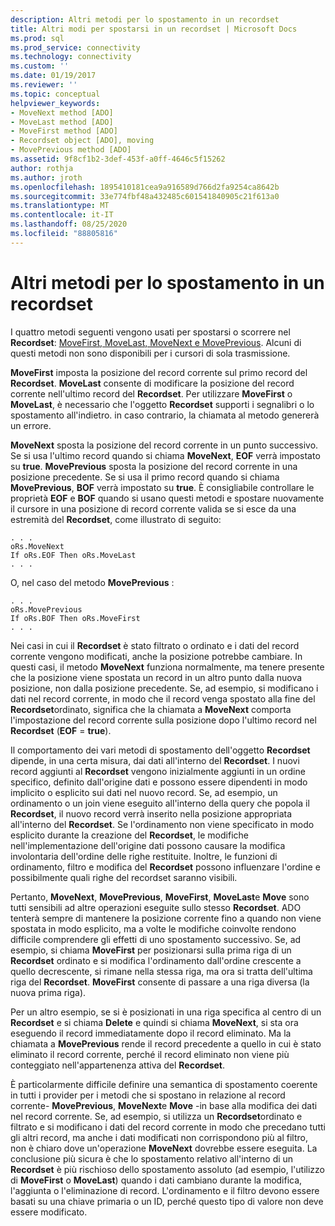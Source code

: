 ```yaml
---
description: Altri metodi per lo spostamento in un recordset
title: Altri modi per spostarsi in un recordset | Microsoft Docs
ms.prod: sql
ms.prod_service: connectivity
ms.technology: connectivity
ms.custom: ''
ms.date: 01/19/2017
ms.reviewer: ''
ms.topic: conceptual
helpviewer_keywords:
- MoveNext method [ADO]
- MoveLast method [ADO]
- MoveFirst method [ADO]
- Recordset object [ADO], moving
- MovePrevious method [ADO]
ms.assetid: 9f8cf1b2-3def-453f-a0ff-4646c5f15262
author: rothja
ms.author: jroth
ms.openlocfilehash: 1895410181cea9a916589d766d2fa9254ca8642b
ms.sourcegitcommit: 33e774fbf48a432485c601541840905c21f613a0
ms.translationtype: MT
ms.contentlocale: it-IT
ms.lasthandoff: 08/25/2020
ms.locfileid: "88805816"
---
```

# <a name="more-ways-to-move-in-a-recordset"></a>Altri metodi per lo spostamento in un recordset
I quattro metodi seguenti vengono usati per spostarsi o scorrere nel **Recordset**: [MoveFirst, MoveLast, MoveNext e MovePrevious](../../reference/ado-api/movefirst-movelast-movenext-and-moveprevious-methods-ado.md). Alcuni di questi metodi non sono disponibili per i cursori di sola trasmissione.  
  
 **MoveFirst** imposta la posizione del record corrente sul primo record del **Recordset**. **MoveLast** consente di modificare la posizione del record corrente nell'ultimo record del **Recordset**. Per utilizzare **MoveFirst** o **MoveLast**, è necessario che l'oggetto **Recordset** supporti i segnalibri o lo spostamento all'indietro. in caso contrario, la chiamata al metodo genererà un errore.  
  
 **MoveNext** sposta la posizione del record corrente in un punto successivo. Se si usa l'ultimo record quando si chiama **MoveNext**, **EOF** verrà impostato su **true**. **MovePrevious** sposta la posizione del record corrente in una posizione precedente. Se si usa il primo record quando si chiama **MovePrevious**, **BOF** verrà impostato su **true**. È consigliabile controllare le proprietà **EOF** e **BOF** quando si usano questi metodi e spostare nuovamente il cursore in una posizione di record corrente valida se si esce da una estremità del **Recordset**, come illustrato di seguito:  
  
```  
. . .  
oRs.MoveNext  
If oRs.EOF Then oRs.MoveLast  
. . .   
```  
  
 O, nel caso del metodo **MovePrevious** :  
  
```  
. . .   
oRs.MovePrevious  
If oRs.BOF Then oRs.MoveFirst  
. . .  
```  
  
 Nei casi in cui il **Recordset** è stato filtrato o ordinato e i dati del record corrente vengono modificati, anche la posizione potrebbe cambiare. In questi casi, il metodo **MoveNext** funziona normalmente, ma tenere presente che la posizione viene spostata un record in un altro punto dalla nuova posizione, non dalla posizione precedente. Se, ad esempio, si modificano i dati nel record corrente, in modo che il record venga spostato alla fine del **Recordset**ordinato, significa che la chiamata a **MoveNext** comporta l'impostazione del record corrente sulla posizione dopo l'ultimo record nel **Recordset** (**EOF**  =  **true**).  
  
 Il comportamento dei vari metodi di spostamento dell'oggetto **Recordset** dipende, in una certa misura, dai dati all'interno del **Recordset**. I nuovi record aggiunti al **Recordset** vengono inizialmente aggiunti in un ordine specifico, definito dall'origine dati e possono essere dipendenti in modo implicito o esplicito sui dati nel nuovo record. Se, ad esempio, un ordinamento o un join viene eseguito all'interno della query che popola il **Recordset**, il nuovo record verrà inserito nella posizione appropriata all'interno del **Recordset**. Se l'ordinamento non viene specificato in modo esplicito durante la creazione del **Recordset**, le modifiche nell'implementazione dell'origine dati possono causare la modifica involontaria dell'ordine delle righe restituite. Inoltre, le funzioni di ordinamento, filtro e modifica del **Recordset** possono influenzare l'ordine e possibilmente quali righe del recordset saranno visibili.  
  
 Pertanto, **MoveNext**, **MovePrevious**, **MoveFirst**, **MoveLast**e **Move** sono tutti sensibili ad altre operazioni eseguite sullo stesso **Recordset**. ADO tenterà sempre di mantenere la posizione corrente fino a quando non viene spostata in modo esplicito, ma a volte le modifiche coinvolte rendono difficile comprendere gli effetti di uno spostamento successivo. Se, ad esempio, si chiama **MoveFirst** per posizionarsi sulla prima riga di un **Recordset** ordinato e si modifica l'ordinamento dall'ordine crescente a quello decrescente, si rimane nella stessa riga, ma ora si tratta dell'ultima riga del **Recordset**. **MoveFirst** consente di passare a una riga diversa (la nuova prima riga).  
  
 Per un altro esempio, se si è posizionati in una riga specifica al centro di un **Recordset** e si chiama **Delete** e quindi si chiama **MoveNext**, si sta ora eseguendo il record immediatamente dopo il record eliminato. Ma la chiamata a **MovePrevious** rende il record precedente a quello in cui è stato eliminato il record corrente, perché il record eliminato non viene più conteggiato nell'appartenenza attiva del **Recordset**.  
  
 È particolarmente difficile definire una semantica di spostamento coerente in tutti i provider per i metodi che si spostano in relazione al record corrente- **MovePrevious**, **MoveNext**e **Move** -in base alla modifica dei dati nel record corrente. Se, ad esempio, si utilizza un **Recordset**ordinato e filtrato e si modificano i dati del record corrente in modo che precedano tutti gli altri record, ma anche i dati modificati non corrispondono più al filtro, non è chiaro dove un'operazione **MoveNext** dovrebbe essere eseguita. La conclusione più sicura è che lo spostamento relativo all'interno di un **Recordset** è più rischioso dello spostamento assoluto (ad esempio, l'utilizzo di **MoveFirst** o **MoveLast**) quando i dati cambiano durante la modifica, l'aggiunta o l'eliminazione di record. L'ordinamento e il filtro devono essere basati su una chiave primaria o un ID, perché questo tipo di valore non deve essere modificato.